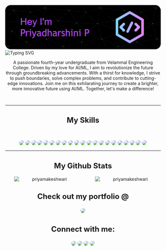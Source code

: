 <img style="height:fit-content; width:fit-content" src="github-header-image.png" alt="My Github Intro Card">
<br/>
<img style="width:100%;height:64px" src="https://readme-typing-svg.demolab.com?font=Fira+Code&weight=500&size=24&pause=1000&color=F7F7F7&center=true&vCenter=true&width=437&lines=Student+%F0%9F%91%A9%F0%9F%8F%BB%E2%80%8D%F0%9F%8E%93;Learner+%F0%9F%91%A9%F0%9F%8F%BB%E2%80%8D%F0%9F%8F%AB;AI%2FML+%F0%9F%A4%96;Developer+%F0%9F%91%A9%E2%80%8D%F0%9F%92%BB;Engineer+%F0%9F%91%B7%F0%9F%8F%BB%E2%80%8D%E2%99%80%EF%B8%8F" alt="Typing SVG" />
<br/>
<p align="center">A passionate fourth-year undergraduate from Velammal Engineering College. Driven by my love for AI/ML, I aim to revolutionize the future through groundbreaking advancements. With a thirst for knowledge, I strive to push boundaries, solve complex problems, and contribute to cutting-edge innovations. Join me on this exhilarating journey to create a brighter, more innovative future using AI/ML. Together, let's make a difference!</p>
<br/>
<hr/>
<h2 align="center" style="font-weight: bold; font-size:24px">My Skills</h2>
<br/>
<p align="center">
<img style="border-radius:12px;" src="https://img.shields.io/badge/c-%2300599C.svg?style=for-the-badge&logo=c&logoColor=white">
<img style="border-radius:12px;" src="https://img.shields.io/badge/c++-%2300599C.svg?style=for-the-badge&logo=c%2B%2B&logoColor=white">
<img style="border-radius:12px;" style="border-radius:24px;" src="https://img.shields.io/badge/html5-%23E34F26.svg?style=for-the-badge&logo=html5&logoColor=white">
<img style="border-radius:12px;" src="https://img.shields.io/badge/javascript-%23323330.svg?style=for-the-badge&logo=javascript&logoColor=%23F7DF1E">
<img style="border-radius:12px;" src="https://img.shields.io/badge/python-3670A0?style=for-the-badge&logo=python&logoColor=ffdd54">
<img style="border-radius:12px;" src="https://img.shields.io/badge/PyTorch-%23EE4C2C.svg?style=for-the-badge&logo=PyTorch&logoColor=white">
<img style="border-radius:12px;" style="border-radius:12px;" src="https://img.shields.io/badge/pandas-%23150458.svg?style=for-the-badge&logo=pandas&logoColor=white">
<img style="border-radius:12px;" src="https://img.shields.io/badge/numpy-%23013243.svg?style=for-the-badge&logo=numpy&logoColor=white">
<img style="border-radius:12px;" src="https://img.shields.io/badge/Linux-FCC624?style=for-the-badge&logo=linux&logoColor=black">
<img style="border-radius:12px;" src="https://img.shields.io/badge/flask-%23000.svg?style=for-the-badge&logo=flask&logoColor=white"/>
<img style="border-radius:12px;" src="https://img.shields.io/badge/node.js-6DA55F?style=for-the-badge&logo=node.js&logoColor=white">
<img  style="border-radius:12px;"src="https://img.shields.io/badge/react-%2320232a.svg?style=for-the-badge&logo=react&logoColor=%2361DAFB">
<img  style="border-radius:12px;"src="https://img.shields.io/badge/tailwindcss-%2338B2AC.svg?style=for-the-badge&logo=tailwind-css&logoColor=white">
<img  style="border-radius:12px;"src="https://img.shields.io/badge/bootstrap-%238511FA.svg?style=for-the-badge&logo=bootstrap&logoColor=white"/>
<img style="border-radius:12px;" src="https://img.shields.io/badge/daisyui-5A0EF8?style=for-the-badge&logo=daisyui&logoColor=white"/>
<img style="border-radius:12px;" src="https://img.shields.io/badge/Canva-%2300C4CC.svg?style=for-the-badge&logo=Canva&logoColor=white"/>
<img style="border-radius:12px;" src="https://img.shields.io/badge/bulma-00D0B1?style=for-the-badge&logo=bulma&logoColor=white">
<img style="border-radius:12px;" src="https://img.shields.io/badge/mysql-%2300f.svg?style=for-the-badge&logo=mysql&logoColor=white"/>
<img  style="border-radius:12px;"src="https://img.shields.io/badge/MongoDB-%234ea94b.svg?style=for-the-badge&logo=mongodb&logoColor=white"/>
<img style="border-radius:12px;" src="https://img.shields.io/badge/github-%23121011.svg?style=for-the-badge&logo=github&logoColor=white">
<img style="border-radius:12px;" src="https://img.shields.io/badge/git-%23F05033.svg?style=for-the-badge&logo=git&logoColor=white">
</p>
<hr/>
<h2 align="center" style="font-weight: bold; font-size:24px">My Github Stats</h2>
<div align="center" style="display:flex;gap:25px;">&nbsp;<img style="width:47%; margin-right:24px;" align="center" src="https://github-readme-stats.vercel.app/api?username=priyamakeshwari&show_icons=true&theme=tokyonight&locale=en" alt="priyamakeshwari" />
<img style="width:47%;" align="center" src="https://github-readme-streak-stats.herokuapp.com/?user=priyamakeshwari&theme=tokyonight" alt="priyamakeshwari" />
</div>

<h3 align="center" style="font-weight: bold; font-size:24px">Check out my portfolio @</h3>
<p align="center">
 <a href="https://priyamakeshwari.github.io/"><img style="border-radius:24px;" src="https://img.shields.io/badge/github%20pages-121013?style=for-the-badge&logo=github&logoColor=white"></a>
 </p>

<h3 align="center" style="font-weight: bold; font-size:24px">Connect with me:</h3>
<p align="center">
<a href="https://www.linkedin.com/in/priyadharshini-p-596293213/">
<img style="border-radius:24px;" src="https://img.shields.io/badge/linkedin-%230077B5.svg?style=for-the-badge&logo=linkedin&logoColor=white"></a>
<a href="mailto:p.priyadharshinicse2020@gmail.com">
<img style="border-radius:24px;" src="https://img.shields.io/badge/Gmail-D14836?style=for-the-badge&logo=gmail&logoColor=white"></a>
<a href="https://twitter.com/Priya_dharshu24"><img style="border-radius:24px;" src="https://img.shields.io/badge/Twitter-%231DA1F2.svg?style=for-the-badge&logo=Twitter&logoColor=white"></a>
<a href="https://github.com/Priyamakeshwari">
<img style="border-radius:24px;"  src="https://img.shields.io/badge/github-%23121011.svg?style=for-the-badge&logo=github&logoColor=white"></a>
</p>

